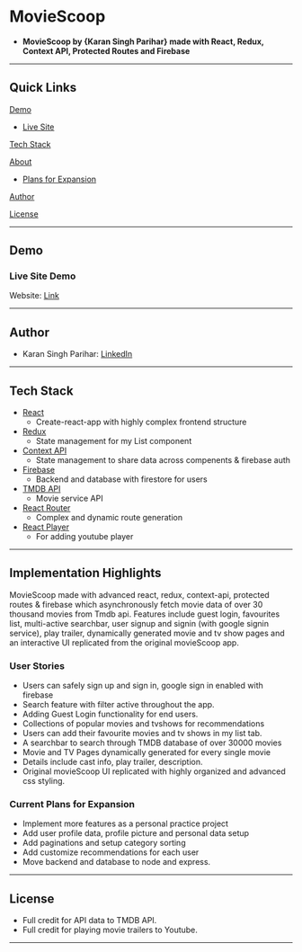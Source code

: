 
# MovieScoop

- **MovieScoop by {Karan Singh Parihar} made with React, Redux, Context API, Protected Routes and Firebase**

---

## Quick Links

[Demo](#demo)

- [Live Site](#live-site-demo)

[Tech Stack](#tech-stack)

[About](#Implementation-Hightlights)

- [Plans for Expansion](#future-plans-for-expansion)

[Author](#author)

[License](#license)

---

## Demo

### Live Site Demo

Website: [Link](https://movieScoop-karan.netlify.app/)

---

## Author

- Karan Singh Parihar: [LinkedIn](https://www.linkedin.com/in/karan-singh-parihar-291813153/)

---

## Tech Stack

- [React](https://github.com/facebook/react) 
  - Create-react-app with highly complex frontend structure
- [Redux](https://redux.js.org/) 
  - State management for my List component
- [Context API](https://reactjs.org/docs/context.html/) 
  - State management to share data across compenents & firebase auth
- [Firebase](https://firebase.google.com/) 
  - Backend and database with firestore for users
- [TMDB API](https://www.themoviedb.org/?language=en-US)
  - Movie service API
- [React Router](https://reacttraining.com/react-router/web/guides/quick-start) 
  - Complex and dynamic route generation 
- [React Player](https://www.npmjs.com/package/react-player/)
  - For adding youtube player

---

## Implementation Highlights

MovieScoop made with advanced react, redux, context-api, protected routes & firebase which asynchronously fetch movie data of over 30 thousand movies from Tmdb api. Features include guest login, favourites list, multi-active searchbar, user signup and signin (with google signin service), play trailer, dynamically generated movie and tv show pages and an interactive UI replicated from the original movieScoop app.

### User Stories

- Users can safely sign up and sign in, google sign in enabled with firebase
- Search feature with filter active throughout the app.
- Adding Guest Login functionality for end users.
- Collections of popular movies and tvshows for recommendations
- Users can add their favourite movies and tv shows in my list tab. 
- A searchbar to search through TMDB database of over 30000 movies
- Movie and TV Pages dynamically generated for every single movie
- Details include cast info, play trailer, description. 
- Original movieScoop UI replicated with highly organized and advanced css styling.

### Current Plans for Expansion

- Implement more features as a personal practice project
- Add user profile data, profile picture and personal data setup
- Add paginations and setup category sorting
- Add customize recommendations for each user
- Move backend and database to node and express.

---

## License

- Full credit for API data to TMDB API.
- Full credit for playing movie trailers to Youtube. 

---

